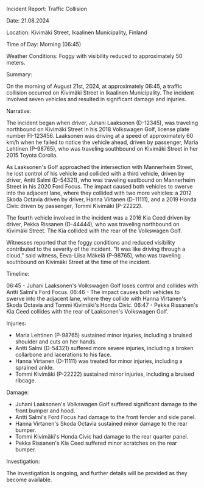 Incident Report: Traffic Collision

Date: 21.08.2024

Location: Kivimäki Street, Ikaalinen Municipality, Finland

Time of Day: Morning (06:45)

Weather Conditions: Foggy with visibility reduced to approximately 50 meters.

Summary:

On the morning of August 21st, 2024, at approximately 06:45, a traffic collision occurred on Kivimäki Street in Ikaalinen Municipality. The incident involved seven vehicles and resulted in significant damage and injuries.

Narrative:

The incident began when driver, Juhani Laaksonen (D-12345), was traveling northbound on Kivimäki Street in his 2018 Volkswagen Golf, license plate number FI-123456. Laaksonen was driving at a speed of approximately 60 km/h when he failed to notice the vehicle ahead, driven by passenger, Maria Lehtinen (P-98765), who was traveling southbound on Kivimäki Street in her 2015 Toyota Corolla.

As Laaksonen's Golf approached the intersection with Mannerheim Street, he lost control of his vehicle and collided with a third vehicle, driven by driver, Antti Salmi (D-54321), who was traveling eastbound on Mannerheim Street in his 2020 Ford Focus. The impact caused both vehicles to swerve into the adjacent lane, where they collided with two more vehicles: a 2012 Skoda Octavia driven by driver, Hanna Virtanen (D-11111), and a 2019 Honda Civic driven by passenger, Tommi Kivimäki (P-22222).

The fourth vehicle involved in the incident was a 2016 Kia Ceed driven by driver, Pekka Rissanen (D-44444), who was traveling northbound on Kivimäki Street. The Kia collided with the rear of the Volkswagen Golf.

Witnesses reported that the foggy conditions and reduced visibility contributed to the severity of the incident. "It was like driving through a cloud," said witness, Eeva-Liisa Mäkelä (P-98765), who was traveling southbound on Kivimäki Street at the time of the incident.

Timeline:

06:45 - Juhani Laaksonen's Volkswagen Golf loses control and collides with Antti Salmi's Ford Focus.
06:46 - The impact causes both vehicles to swerve into the adjacent lane, where they collide with Hanna Virtanen's Skoda Octavia and Tommi Kivimäki's Honda Civic.
06:47 - Pekka Rissanen's Kia Ceed collides with the rear of Laaksonen's Volkswagen Golf.

Injuries:

* Maria Lehtinen (P-98765) sustained minor injuries, including a bruised shoulder and cuts on her hands.
* Antti Salmi (D-54321) suffered more severe injuries, including a broken collarbone and lacerations to his face.
* Hanna Virtanen (D-11111) was treated for minor injuries, including a sprained ankle.
* Tommi Kivimäki (P-22222) sustained minor injuries, including a bruised ribcage.

Damage:

* Juhani Laaksonen's Volkswagen Golf suffered significant damage to the front bumper and hood.
* Antti Salmi's Ford Focus had damage to the front fender and side panel.
* Hanna Virtanen's Skoda Octavia sustained minor damage to the rear bumper.
* Tommi Kivimäki's Honda Civic had damage to the rear quarter panel.
* Pekka Rissanen's Kia Ceed suffered minor scratches on the rear bumper.

Investigation:

The investigation is ongoing, and further details will be provided as they become available.